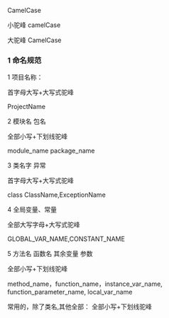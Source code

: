 
CamelCase

小驼峰 camelCase

大驼峰 CamelCase

### 1 命名规范

1 项目名称：

首字母大写+大写式驼峰

ProjectName

2 模块名 包名

全部小写+下划线驼峰

module_name package_name

3 类名字 异常

首字母大写+大写式驼峰

class ClassName,ExceptionName

4 全局变量、常量

全部大写字母+大写式驼峰

GLOBAL_VAR_NAME,CONSTANT_NAME

5 方法名 函数名 其余变量 参数

全部小写+下划线驼峰

method_name，function_name，instance_var_name, function_parameter_name, local_var_name

常用的，除了类名,其他全部： 全部小写+下划线驼峰

